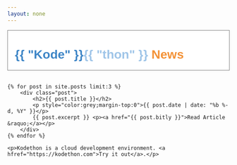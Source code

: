```yaml
---
layout: none
---
```


<head>
	<link href="https://fonts.googleapis.com/css?family=Varela+Round" rel="stylesheet">
</head>

<body>
<style>
a {
	text-decoration: none
}
a:hover {
	text-decoration: underline
}
.header {
	background-color: #ffffff;
	border: 1px solid gray;
	padding-left: 1rem;
	margin:0;
}

.header h1{
}

body {
	width:100%;
	margin:0;
	padding: 0;
}
.content {
	padding-top:1rem;
}

img {
	width: 100%;
}

.post {
	padding: 0.5rem 1rem 0.5rem 1rem;
	margin-bottom: 2rem;
	background-color: #ffffff;
	border: 1px solid gray;
}

.post h2 {
	font-family:'Varela Round', sans-serif; 
	font-weight:bold;
	margin-bottom:0;
}


</style>

<!-- site logo -->
<div class="header">
		<h1 style="font-family:'Varela Round', sans-serif; font-weight:bold;">
		<a href="https://kodethon.com">
<span style="color:#3d85c6;font-family:'Varela Round', sans-serif;">{{ "Kode" }}</span><span style="color: #9fc5e8;;font-family:'Varela Round', sans-serif;">{{ "thon" }}</span></a> <span style="color:#F39237">News</span>
</h1>
</div>

<div class="content">

	{% for post in site.posts limit:3 %}
		<div class="post">	
			<h2>{{ post.title }}</h2>
			<p style="color:grey;margin-top:0">{{ post.date | date: "%b %-d, %Y" }}</p>
			{{ post.excerpt }} <p><a href="{{ post.bitly }}">Read Article &raquo;</a></p>
		</div>
	{% endfor %}

	<p>Kodethon is a cloud development environment. <a hfref="https://kodethon.com">Try it out</a>.</p>  

</div>
</body>

